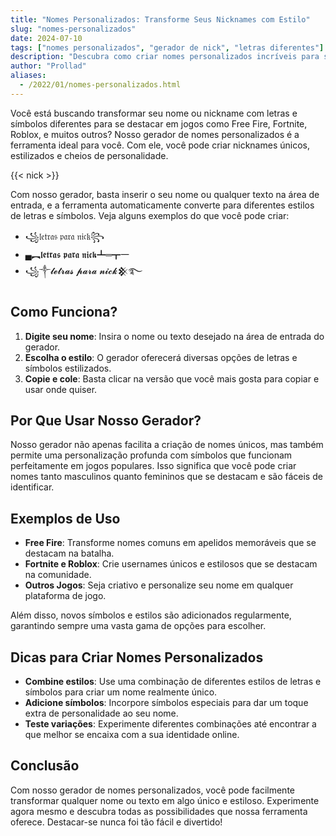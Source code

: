 ```yaml
---
title: "Nomes Personalizados: Transforme Seus Nicknames com Estilo"
slug: "nomes-personalizados"
date: 2024-07-10
tags: ["nomes personalizados", "gerador de nick", "letras diferentes"]
description: "Descubra como criar nomes personalizados incríveis para seus jogos favoritos com nosso gerador de letras e símbolos."
author: "Prollad"
aliases:
  - /2022/01/nomes-personalizados.html
---
```


Você está buscando transformar seu nome ou nickname com letras e símbolos diferentes para se destacar em jogos como Free Fire, Fortnite, Roblox, e muitos outros? Nosso gerador de nomes personalizados é a ferramenta ideal para você. Com ele, você pode criar nicknames únicos, estilizados e cheios de personalidade.

{{< nick >}}

Com nosso gerador, basta inserir o seu nome ou qualquer texto na área de entrada, e a ferramenta automaticamente converte para diferentes estilos de letras e símbolos. Veja alguns exemplos do que você pode criar:

- ꧁𝔩𝔢𝔱𝔯𝔞𝔰 𝔭𝔞𝔯𝔞 𝔫𝔦𝔠𝔨꧂
- ▄︻𝖑𝖊𝖙𝖗𝖆𝖘 𝖕𝖆𝖗𝖆 𝖓𝖎𝖈𝖐┻═┳一
- ꧁༒𝓵𝓮𝓽𝓻𝓪𝓼 𝓹𝓪𝓻𝓪 𝓷𝓲𝓬𝓴𒆜࿐

## Como Funciona?

1. **Digite seu nome**: Insira o nome ou texto desejado na área de entrada do gerador.
2. **Escolha o estilo**: O gerador oferecerá diversas opções de letras e símbolos estilizados.
3. **Copie e cole**: Basta clicar na versão que você mais gosta para copiar e usar onde quiser.

## Por Que Usar Nosso Gerador?

Nosso gerador não apenas facilita a criação de nomes únicos, mas também permite uma personalização profunda com símbolos que funcionam perfeitamente em jogos populares. Isso significa que você pode criar nomes tanto masculinos quanto femininos que se destacam e são fáceis de identificar.

## Exemplos de Uso

- **Free Fire**: Transforme nomes comuns em apelidos memoráveis que se destacam na batalha.
- **Fortnite e Roblox**: Crie usernames únicos e estilosos que se destacam na comunidade.
- **Outros Jogos**: Seja criativo e personalize seu nome em qualquer plataforma de jogo.

Além disso, novos símbolos e estilos são adicionados regularmente, garantindo sempre uma vasta gama de opções para escolher.

## Dicas para Criar Nomes Personalizados

- **Combine estilos**: Use uma combinação de diferentes estilos de letras e símbolos para criar um nome realmente único.
- **Adicione símbolos**: Incorpore símbolos especiais para dar um toque extra de personalidade ao seu nome.
- **Teste variações**: Experimente diferentes combinações até encontrar a que melhor se encaixa com a sua identidade online.

## Conclusão

Com nosso gerador de nomes personalizados, você pode facilmente transformar qualquer nome ou texto em algo único e estiloso. Experimente agora mesmo e descubra todas as possibilidades que nossa ferramenta oferece. Destacar-se nunca foi tão fácil e divertido!